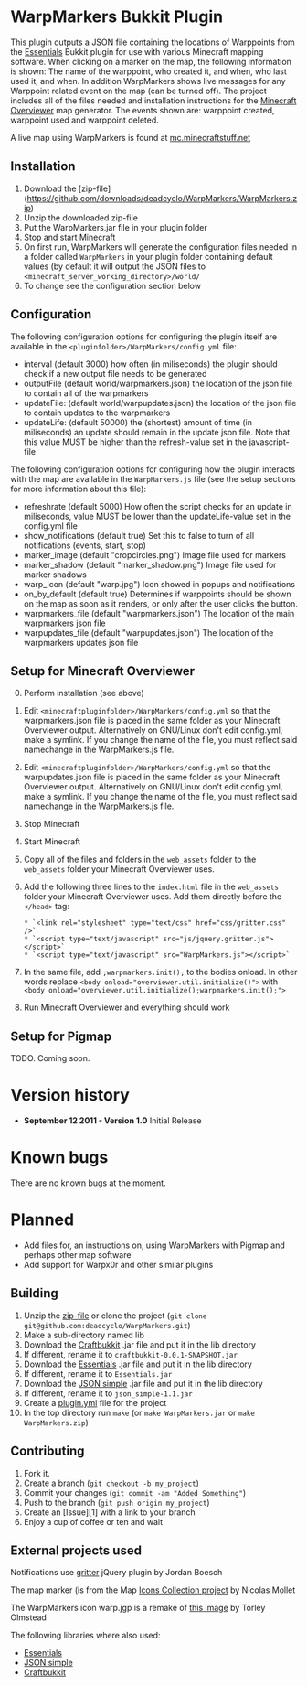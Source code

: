 WarpMarkers Bukkit Plugin
=========================

This plugin outputs a JSON file containing the locations of Warppoints from the [Essentials](http://ess.khhq.net/wiki/Main_Page) Bukkit plugin for use with various Minecraft mapping software. When clicking on a marker on the map, the following information is shown: The name of the warppoint, who created it, and when, who last used it, and when. In addition WarpMarkers shows live messages for any Warppoint related event on the map (can be turned off). The project includes all of the files needed and installation instructions for the [Minecraft Overviewer](https://github.com/brownan/Minecraft-Overviewer) map generator. The events shown are: warppoint created, warppoint used and warppoint deleted.

A live map using WarpMarkers is found at [mc.minecraftstuff.net](http://mc.minecraftstuff.net)

Installation
------------

1. Download the [zip-file] (https://github.com/downloads/deadcyclo/WarpMarkers/WarpMarkers.zip) 
2. Unzip the downloaded zip-file
3. Put the WarpMarkers.jar file in your plugin folder
4. Stop and start Minecraft
5. On first run, WarpMarkers will generate the configuration files needed in a folder called `WarpMarkers` in your plugin folder containing default values (by default it will output the JSON files to `<minecraft_server_working_directory>/world/`
6. To change see the configuration section below

Configuration
-------------

The following configuration options for configuring the plugin itself are available in the `<pluginfolder>/WarpMarkers/config.yml` file:

* interval (default 3000) how often (in miliseconds) the plugin should   check if a new output file needs to be generated
* outputFile (default world/warpmarkers.json) the location of the json file to contain all of the warpmarkers
* updateFile: (default world/warpupdates.json) the location of the json file to contain updates to the warpmarkers
* updateLife: (default 50000) the (shortest) amount of time (in miliseconds) an update should remain in the update json file. Note that this value MUST be higher than the refresh-value set in the javascript-file

The following configuration options for configuring how the plugin interacts with the map are available in the `WarpMarkers.js` file (see the setup sections for more information about this file):

* refreshrate (default 5000) How often the script checks for an update in miliseconds, value MUST be lower than the updateLife-value set in the config.yml file
* show_notifications (default true) Set this to false to turn of all notifications (events, start, stop)
* marker_image (default "cropcircles.png") Image file used for markers 
* marker_shadow (default "marker_shadow.png") Image file used for marker shadows
* warp_icon (default "warp.jpg") Icon showed in popups and notifications
* on_by_default (default true) Determines if warppoints should be shown on the map as soon as it renders, or only after the user clicks the button.
* warpmarkers_file (default "warpmarkers.json") The location of the main warpmarkers json file
* warpupdates_file (default "warpupdates.json") The location of the warpmarkers updates json file

Setup for Minecraft Overviewer
------------------------------

0. Perform installation (see above)
1. Edit `<minecraftpluginfolder>/WarpMarkers/config.yml` so that the warpmarkers.json file is placed in the same folder as your Minecraft Overviewer output. Alternatively on GNU/Linux don't edit config.yml, make a symlink. If you change the name of the file, you must reflect said namechange in the WarpMarkers.js file.
2. Edit `<minecraftpluginfolder>/WarpMarkers/config.yml` so that the warpupdates.json file is placed in the same folder as your Minecraft Overviewer output. Alternatively on GNU/Linux don't edit config.yml, make a symlink. If you change the name of the file, you must reflect said namechange in the WarpMarkers.js file.
3. Stop Minecraft
4. Start Minecraft 
5. Copy all of the files and folders in the `web_assets` folder to the `web_assets` folder your Minecraft Overviewer uses.
6. Add the following three lines to the `index.html` file in the `web_assets` folder your Minecraft Overviewer uses. Add them directly before the `</head>` tag:

       * `<link rel="stylesheet" type="text/css" href="css/gritter.css" />`
       * `<script type="text/javascript" src="js/jquery.gritter.js"></script>`
       * `<script type="text/javascript" src="WarpMarkers.js"></script>`	

7. In the same file, add `;warpmarkers.init();` to the bodies onload. In other words replace `<body onload="overviewer.util.initialize()">` with `<body onload="overviewer.util.initialize();warpmarkers.init();">`
8. Run Minecraft Overviewer and everything should work

Setup for Pigmap
----------------

TODO. Coming soon. 

Version history
===============

* **September 12 2011 - Version 1.0**
  Initial Release

Known bugs
==========

There are no known bugs at the moment.

Planned
=======

* Add files for, an instructions on, using WarpMarkers with Pigmap and perhaps other map software
* Add support for Warpx0r and other similar plugins

Building
--------

1. Unzip the [zip-file](https://github.com/downloads/deadcyclo/WarpMarkers/WarpMarkers.zip) or clone the project (`git clone git@github.com:deadcyclo/WarpMarkers.git`)
2. Make a sub-directory named lib 
3. Download the [Craftbukkit](http://bukkit.org) .jar file and put it in the lib directory
4. If different, rename it to `craftbukkit-0.0.1-SNAPSHOT.jar`
5. Download the [Essentials](http://ess.khhq.net/wiki/Main_Page) .jar file and put it in the lib directory
6. If different, rename it to `Essentials.jar`
7. Download the [JSON simple](http://code.google.com/p/json-simple/) .jar file and put it in the lib directory
8. If different, rename it to `json_simple-1.1.jar`
9. Create a [plugin.yml](http://wiki.bukkit.org/Plugin_YAML) file for the project
10. In the top directory run `make` (or `make WarpMarkers.jar` or `make WarpMarkers.zip`)

Contributing
------------

1. Fork it.
2. Create a branch (`git checkout -b my_project`)
3. Commit your changes (`git commit -am "Added Something"`)
4. Push to the branch (`git push origin my_project`)
5. Create an [Issue][1] with a link to your branch
6. Enjoy a cup of coffee or ten and wait

External projects used
----------------------

Notifications use [gritter](http://boedesign.com/blog/2009/07/11/growl-for-jquery-gritter) jQuery plugin by Jordan Boesch 

The map marker (is from the Map [Icons Collection project](http://mapicons.nicolasmollet.com) by Nicolas Mollet

The WarpMarkers icon warp.jgp is a remake of [this image](http://www.flickr.com/photos/torley/2508514525/in/photostream/) by Torley Olmstead

The following libraries where also used:

* [Essentials](http://ess.khhq.net/wiki/Main_Page)
* [JSON simple](http://code.google.com/p/json-simple/)
* [Craftbukkit](http://bukkit.org)